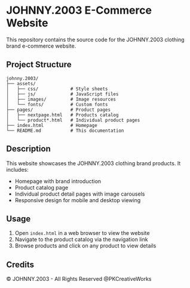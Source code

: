 # JOHNNY.2003 E-Commerce Website

This repository contains the source code for the JOHNNY.2003 clothing brand e-commerce website.

## Project Structure

```
johnny.2003/
├── assets/
│   ├── css/            # Style sheets
│   ├── js/             # JavaScript files
│   ├── images/         # Image resources
│   └── fonts/          # Custom fonts
├── pages/              # Product pages
│   ├── nextpage.html   # Products catalog
│   └── product*.html   # Individual product pages
├── index.html          # Homepage
└── README.md           # This documentation
```

## Description

This website showcases the JOHNNY.2003 clothing brand products. It includes:

- Homepage with brand introduction
- Product catalog page
- Individual product detail pages with image carousels
- Responsive design for mobile and desktop viewing

## Usage

1. Open `index.html` in a web browser to view the website
2. Navigate to the product catalog via the navigation link
3. Browse products and click on any product to view details

## Credits

© JOHNNY.2003 - All Rights Reserved @PKCreativeWorks 